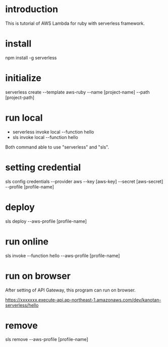 # introduction

This is tutorial of AWS Lambda for ruby with serverless framework. 

# install

npm install -g serverless

# initialize

serverless create --template aws-ruby --name [project-name] --path [project-path]

# run local

- serverless invoke local --function hello
- sls invoke local --function hello

Both command able to use "serverless" and "sls".

# setting credential

sls config credentials --provider aws --key [aws-key] --secret [aws-secret] --profile [profile-name]

# deploy

sls deploy --aws-profile [profile-name]

# run online

sls invoke --function hello --aws-profile [profile-name]

# run on browser

After setting of API Gateway, this program can run on browser.

https://xxxxxxx.execute-api.ap-northeast-1.amazonaws.com/dev/kanotan-serverless/hello

# remove

sls remove --aws-profile [profile-name]
